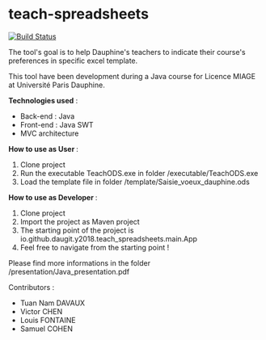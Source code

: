 # teach-spreadsheets
[![Build Status](https://travis-ci.org/LosProfesoresDeDauphine/Teach-spreadsheets.svg?branch=master)](https://travis-ci.org/LosProfesoresDeDauphine/Teach-spreadsheets)

The tool's goal is to help Dauphine's teachers to indicate their course's preferences in specific excel template.

This tool have been development during a Java course for Licence MIAGE at Université Paris Dauphine.

<b>Technologies used</b> :
- Back-end : Java
- Front-end : Java SWT
- MVC architecture

<b>How to use as User </b>:
1. Clone project
2. Run the executable TeachODS.exe in folder /executable/TeachODS.exe
3. Load the template file in folder /template/Saisie_voeux_dauphine.ods

<b>How to use as Developer </b>:
1. Clone project
2. Import the project as Maven project
3. The starting point of the project is io.github.daugit.y2018.teach_spreadsheets.main.App
4. Feel free to navigate from the starting point !


Please find more informations in the folder /presentation/Java_presentation.pdf

Contributors :
- Tuan Nam DAVAUX
- Victor CHEN
- Louis FONTAINE
- Samuel COHEN

